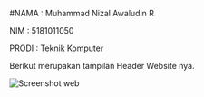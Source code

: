 #NAMA  : Muhammad Nizal Awaludin R

NIM    : 5181011050

PRODI  : Teknik Komputer

Berikut merupakan tampilan Header Website nya.

![Screenshot web](https://user-images.githubusercontent.com/89332706/137277860-a2051842-46f0-4d25-b6b0-3850ef8c96bd.jpg)

